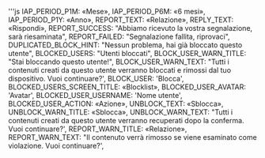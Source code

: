 '''js
  IAP_PERIOD_P1M: «Mese»,
  IAP_PERIOD_P6M: «6 mesi»,
  IAP_PERIOD_P1Y: «Anno»,
  REPORT_TEXT: «Relazione»,
  REPLY_TEXT: «Rispondi»,
  REPORT_SUCCESS: "Abbiamo ricevuto la vostra segnalazione, sarà riesaminata",
  REPORT_FAILED: "Segnalazione fallita, riprovaci",
  DUPLICATED_BLOCK_HINT: "Nessun problema, hai già bloccato questo utente",
  BLOCKED_USERS: "Utenti bloccati",
  BLOCK_USER_WARN_TITLE: "Stai bloccando questo utente!",
  BLOCK_USER_WARN_TEXT: "Tutti i contenuti creati da questo utente verranno bloccati e rimossi dal tuo dispositivo. Vuoi continuare?',
  BLOCK_USER: 'Blocca',
  BLOCKED_USERS_SCREEN_TITLE: «Blocklist»,
  BLOCKED_USER_AVATAR: 'Avatar',
  BLOCKED_USER_USERNAME: 'Nome utente',
  BLOCKED_USER_ACTION: «Azione»,
  UNBLOCK_TEXT: «Sblocca»,
  UNBLOCK_WARN_TITLE: «Sblocca»,
  UNBLOCK_WARN_TEXT: "Tutti i contenuti creati da questo utente verranno recuperati dopo la conferma. Vuoi continuare?',
  REPORT_WARN_TITLE: «Relazione»,
  REPORT_WARN_TEXT: "Il contenuto verrà rimosso se viene esaminato come violazione. Vuoi continuare?',

```
